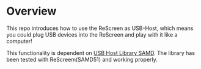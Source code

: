 # Overview

This repo introduces how to use the ReScreen as USB-Host, which means you could plug USB devices into the ReScreen and play with it like a computer!

This functionality is dependent on [USB Host Library SAMD](https://github.com/gdsports/USB_Host_Library_SAMD). The library has been tested with ReScreem(SAMD51) and working properly.

